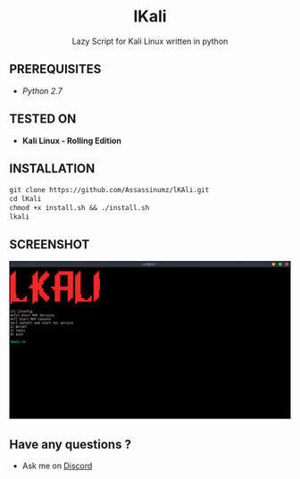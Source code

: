 
<h1 align="center">lKali</h1>
<p align="center">
  Lazy Script for Kali Linux written in python<br>
</p>

## PREREQUISITES
* *Python 2.7*

## TESTED ON
* **Kali Linux - Rolling Edition**

## INSTALLATION
```
git clone https://github.com/Assassinumz/lKAli.git
cd lKali
chmod +x install.sh && ./install.sh
lkali
```

## SCREENSHOT
<div align="center">
  <img src="screenshot.png">
</div>

## Have any questions ?
* Ask me on [Discord](https://discord.gg/3nfQadt)

